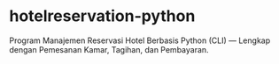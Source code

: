 # hotelreservation-python
Program Manajemen Reservasi Hotel Berbasis Python (CLI) — Lengkap dengan Pemesanan Kamar, Tagihan, dan Pembayaran.
